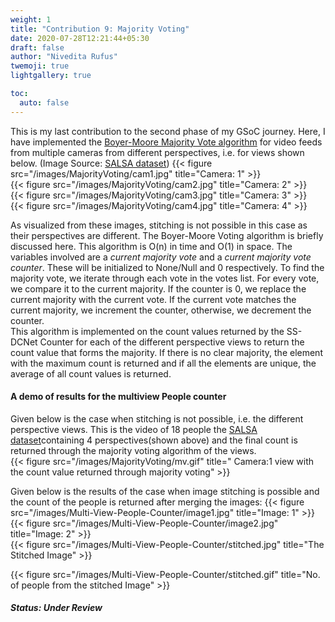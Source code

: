 ```yaml
---
weight: 1
title: "Contribution 9: Majority Voting"
date: 2020-07-28T12:21:44+05:30
draft: false
author: "Nivedita Rufus"
twemoji: true
lightgallery: true

toc:
  auto: false
---
```


This is my last contribution to the second phase of my GSoC journey. Here, I have implemented the [Boyer-Moore Majority Vote algorithm](https://www.cs.utexas.edu/~moore/best-ideas/mjrty/) for video feeds from multiple cameras from different perspectives, i.e. for views shown below. (Image Source: [SALSA dataset](https://tev.fbk.eu/salsa)) 
{{< figure src="/images/MajorityVoting/cam1.jpg" title="Camera: 1" >}}  
{{< figure src="/images/MajorityVoting/cam2.jpg" title="Camera: 2" >}}  
{{< figure src="/images/MajorityVoting/cam3.jpg" title="Camera: 3" >}}  
{{< figure src="/images/MajorityVoting/cam4.jpg" title="Camera: 4" >}}  

As visualized from these images, stitching is not possible in this case as their perspectives are different. The Boyer-Moore Voting algorithm is briefly discussed here. This algorithm is O(n) in time and O(1) in space. The variables involved are a *current majority vote* and a *current majority vote counter*. These will be initialized to None/Null and 0 respectively. To find the majority vote, we iterate through each vote in the votes list. For every vote, we compare it to the current majority. If the counter is 0, we replace the current majority with the current vote. If the current vote matches the current majority, we increment the counter, otherwise, we decrement the counter.  
This algorithm is implemented on the count values returned by the SS-DCNet Counter for each of the different perspective views to return the count value that forms the majority. If there is no clear majority, the element with the maximum count is returned and if all the elements are unique, the average of all count values is returned.  

#### A demo of results for the multiview People counter
Given below is the case when stitching is not possible, i.e. the different perspective views. This is the video of 18 people the [SALSA dataset](https://tev.fbk.eu/salsa)containing 4 perspectives(shown above) and the final count is returned through the majority voting algorithm of the views.  
{{< figure src="/images/MajorityVoting/mv.gif" title=" Camera:1 view with the count value returned through majority voting" >}}  

Given below is the results of the case when image stitching is possible and the count of the people is returned after merging the images:
{{< figure src="/images/Multi-View-People-Counter/image1.jpg" title="Image: 1" >}}  
{{< figure src="/images/Multi-View-People-Counter/image2.jpg" title="Image: 2" >}}  
{{< figure src="/images/Multi-View-People-Counter/stitched.jpg" title="The Stitched Image" >}}  

{{< figure src="/images/Multi-View-People-Counter/stitched.gif" title="No. of people from the stitched Image" >}}  


##### Status: Under Review